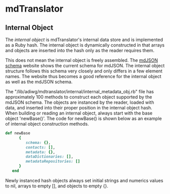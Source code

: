 # mdTranslator

## Internal Object

The *internal object* is mdTranslator's internal data store and is implemented as a Ruby hash. The internal object is dynamically constructed in that arrays and objects are inserted into the hash only as the reader requires them.  

This does not mean the internal object is freely assembled.  The [mdJSON schema](https://mdtools.adiwg.org) website shows the current schema for mdJSON.  The internal object structure follows this schema very closely and only differs in a few element names.  The website thus becomes a good reference for the internal object as well as the mdJSON schema.

The "/lib/adiwg/mdtranslator/internal/internal_metadata_obj.rb" file has approximately 100 methods to construct each object supported by the mdJSON schema.  The objects are instanced by the reader, loaded with data, and inserted into their proper position in the internal object hash.  When building or reading an internal object, always start with the base object 'newBase()'.  The code for newBase() is shown below as an example of internal object construction methods.

````ruby
def newBase
      {
         schema: {},
         contacts: [],
         metadata: {},
         dataDictionaries: [],
         metadataRepositories: []
      }
   end
````
Newly instanced hash objects always set initial strings and numerics values to nil, arrays to empty [], and objects to empty {}.

